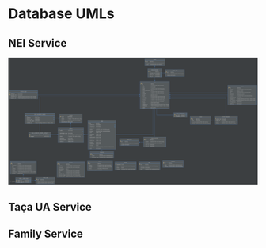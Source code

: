 
# Database UMLs

## NEI Service

![NEI Service UML](assets/images/nei-uml.svg)

## Taça UA Service


## Family Service

